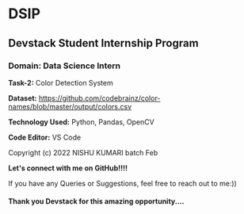 # DSIP

## Devstack Student Internship Program

### Domain: Data Science Intern

**Task-2:** Color Detection System

**Dataset:** https://github.com/codebrainz/color-names/blob/master/output/colors.csv

**Technology Used:** Python, Pandas, OpenCV

**Code Editor:** VS Code

   Copyright (c) 2022 NISHU KUMARI batch Feb
  
**Let's connect with me on GitHub!!!!**
  
  If you have any Queries or Suggestions, feel free to reach out to me:))
  
  #### Thank you Devstack for this amazing opportunity....
